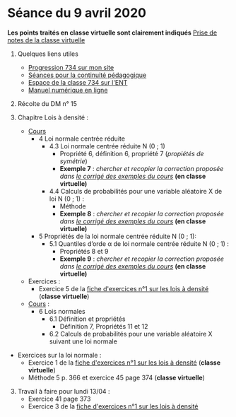 # Séance du 9 avril 2020

__Les points traités en classe virtuelle sont clairement indiqués__
[Prise de notes de la classe virtuelle](notes/)

1. Quelques liens utiles 
   * [Progression 734 sur mon site](http://www.frederic-junier.org/TS2020/Progression/TS_2020.html)
   * [Séances pour la continuité pédagogique](https://frederic-junier.github.io/TS-2019-2020/)
   * [Espace de la classe 734 sur l'ENT](https://le-parc.ent.auvergnerhonealpes.fr/classes/classe-734/mathematiques/)
   * [Manuel numérique en ligne](https://mep-outils.sesamath.net/manuel_numerique/index.php?ouvrage=mstsobl_2016&page_gauche=371)

2. Récolte du DM n° 15

3. Chapitre Lois à densité :
   * [Cours](http://frederic-junier.org/TS2020/Cours/TSCoursLoiDensite2019V1-prof-Web.pdf)
     * 4 Loi normale centrée réduite
       * 4.3 Loi normale centrée réduite N (0 ; 1)
         * Propriété 6, définition 6, propriété 7 (_propiétés de symétrie_)
         * __Exemple 7__ : _chercher  et recopier  la correction proposée dans [le corrigé des exemples du cours](../LoisDensite/CorrigeExemplesCoursLoisDensite2019.pdf)_   __(en classe virtuelle)__
       * 4.4 Calculs de probabilités pour une variable aléatoire X de loi N (0 ; 1) :
         * Méthode
         * __Exemple 8__ : _chercher  et recopier  la correction proposée dans [le corrigé des exemples du cours](../LoisDensite/CorrigeExemplesCoursLoisDensite2019.pdf)_   __(en classe virtuelle)__
     * 5 Propriétés de la loi normale centrée réduite N (0 ; 1):
       * 5.1 Quantiles d’orde α de loi normale centrée réduite N (0 ; 1) :
         * Propriétés 8 et 9
         * __Exemple 9__ : _chercher  et recopier  la correction proposée dans [le corrigé des exemples du cours](../LoisDensite/CorrigeExemplesCoursLoisDensite2019.pdf)_   __(en classe virtuelle)__
   * Exercices :
     * Exercice 5  de la  [fiche d'exercices n°1 sur les lois à densité](https://frederic-junier.org/TS2020/Cours/TS-ExosLoisDensite2019-V1-Web.pdf)  (__classe virtuelle__)
   * [Cours](http://frederic-junier.org/TS2020/Cours/TSCoursLoiDensite2019V1-prof-Web.pdf) :
     * 6 Lois normales
        * 6.1 Définition et propriétés
          * Définition 7,  Propriétés 11 et 12 
        * 6.2 Calculs de probabilités pour une variable aléatoire X suivant une loi normale
  * Exercices sur la loi normale :
    * Exercice 1 de la  [fiche d'exercices n°1 sur les lois à densité](https://frederic-junier.org/TS2020/Cours/TS-ExosLoisDensite2019-V1-Web.pdf)  (__classe virtuelle__) 
    * Méthode 5 p. 366 et exercice 45 page 374 (__classe virtuelle__)
       
3. Travail à faire pour lundi 13/04 :
   * Exercice 41 page 373
   * Exercice 3  de la  [fiche d'exercices n°1 sur les lois à densité](https://frederic-junier.org/TS2020/Cours/TS-ExosLoisDensite2019-V1-Web.pdf)